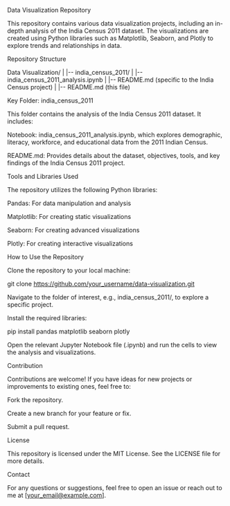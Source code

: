 Data Visualization Repository

This repository contains various data visualization projects, including an in-depth analysis of the India Census 2011 dataset. The visualizations are created using Python libraries such as Matplotlib, Seaborn, and Plotly to explore trends and relationships in data.

Repository Structure

Data Visualization/
|
|-- india_census_2011/
|   |-- india_census_2011_analysis.ipynb
|   |-- README.md (specific to the India Census project)
|
|-- README.md (this file)

Key Folder: india_census_2011

This folder contains the analysis of the India Census 2011 dataset. It includes:

Notebook: india_census_2011_analysis.ipynb, which explores demographic, literacy, workforce, and educational data from the 2011 Indian Census.

README.md: Provides details about the dataset, objectives, tools, and key findings of the India Census 2011 project.

Tools and Libraries Used

The repository utilizes the following Python libraries:

Pandas: For data manipulation and analysis

Matplotlib: For creating static visualizations

Seaborn: For creating advanced visualizations

Plotly: For creating interactive visualizations

How to Use the Repository

Clone the repository to your local machine:

git clone https://github.com/your_username/data-visualization.git

Navigate to the folder of interest, e.g., india_census_2011/, to explore a specific project.

Install the required libraries:

pip install pandas matplotlib seaborn plotly

Open the relevant Jupyter Notebook file (.ipynb) and run the cells to view the analysis and visualizations.

Contribution

Contributions are welcome! If you have ideas for new projects or improvements to existing ones, feel free to:

Fork the repository.

Create a new branch for your feature or fix.

Submit a pull request.

License

This repository is licensed under the MIT License. See the LICENSE file for more details.

Contact

For any questions or suggestions, feel free to open an issue or reach out to me at [your_email@example.com].
